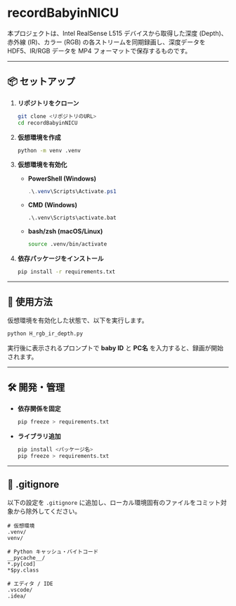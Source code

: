 # recordBabyinNICU

本プロジェクトは、Intel RealSense L515 デバイスから取得した深度 (Depth)、赤外線 (IR)、カラー (RGB) の各ストリームを同期録画し、深度データを HDF5、IR/RGB データを MP4 フォーマットで保存するものです。

---

## 📦 セットアップ

1. **リポジトリをクローン**

   ```bash
   git clone <リポジトリのURL>
   cd recordBabyinNICU
   ```
2. **仮想環境を作成**

   ```bash
   python -m venv .venv
   ```
3. **仮想環境を有効化**

   * **PowerShell (Windows)**

     ```powershell
     .\.venv\Scripts\Activate.ps1
     ```
   * **CMD (Windows)**

     ```cmd
     .\.venv\Scripts\activate.bat
     ```
   * **bash/zsh (macOS/Linux)**

     ```bash
     source .venv/bin/activate
     ```
4. **依存パッケージをインストール**

   ```bash
   pip install -r requirements.txt
   ```

---

## 🚀 使用方法

仮想環境を有効化した状態で、以下を実行します。

```bash
python H_rgb_ir_depth.py
```

実行後に表示されるプロンプトで **baby ID** と **PC名** を入力すると、録画が開始されます。

---

## 🛠 開発・管理

* **依存関係を固定**

  ```bash
  pip freeze > requirements.txt
  ```
* **ライブラリ追加**

  ```bash
  pip install <パッケージ名>
  pip freeze > requirements.txt
  ```

---

## 🚫 .gitignore

以下の設定を `.gitignore` に追加し、ローカル環境固有のファイルをコミット対象から除外してください。

```gitignore
# 仮想環境
.venv/
venv/

# Python キャッシュ・バイトコード
__pycache__/
*.py[cod]
*$py.class

# エディタ / IDE
.vscode/
.idea/
```

